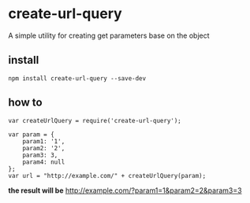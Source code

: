 # create-url-query
A simple utility for creating get parameters base on the object

## install

~~~
npm install create-url-query --save-dev
~~~

## how to

~~~~
var createUrlQuery = require('create-url-query');

var param = {
    param1: '1',
    param2: '2',
    param3: 3,
    param4: null
};
var url = "http://example.com/" + createUrlQuery(param);
~~~~

**the result will be**
http://example.com/?param1=1&param2=2&param3=3
